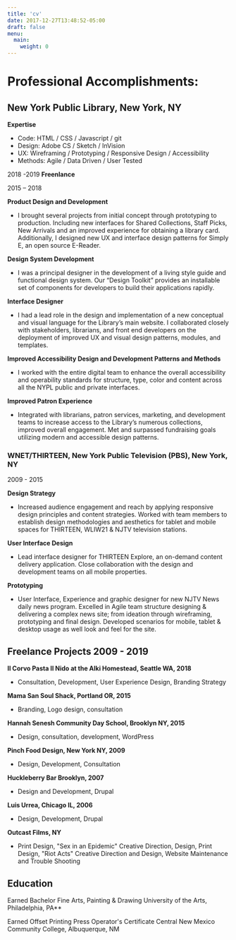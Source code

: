 ```yaml
---
title: 'cv'
date: 2017-12-27T13:48:52-05:00
draft: false
menu:
  main:
    weight: 0
---
```


# Professional Accomplishments:

## New York Public Library, New York, NY

**Expertise**

- Code: HTML / CSS / Javascript / git
- Design: Adobe CS / Sketch / InVision
- UX: Wireframing / Prototyping / Responsive Design / Accessibility
- Methods: Agile / Data Driven / User Tested

2018 -2019
**Freenlance**

2015 – 2018

**Product Design and Development**

- I brought several projects from initial concept through prototyping to production. Including new interfaces for Shared Collections, Staff Picks, New Arrivals and an improved experience for obtaining a library card. Additionally, I designed new UX and interface design patterns for Simply E, an open source E-Reader.

**Design System Development**

- I was a principal designer in the development of a living style guide and functional design system. Our “Design Toolkit” provides an installable set of components for developers to build their applications rapidly.

**Interface Designer**

- I had a lead role in the design and implementation of a new conceptual and visual language for the Library’s main website. I collaborated closely with stakeholders, librarians, and front end developers on the deployment of improved UX and visual design patterns, modules, and templates.

**Improved Accessibility Design and Development Patterns and Methods**

- I worked with the entire digital team to enhance the overall accessibility and operability standards for structure, type, color and content across all the NYPL public and private interfaces.

**Improved Patron Experience**

- Integrated with librarians, patron services, marketing, and development teams to increase access to the Library’s numerous collections, improved overall engagement. Met and surpassed fundraising goals utilizing modern and accessible design patterns.

### WNET/THIRTEEN, New York Public Television (PBS), New York, NY

2009 - 2015

**Design Strategy**

- Increased audience engagement and reach by applying responsive design principles and content strategies. Worked with team members to establish design methodologies and aesthetics for tablet and mobile spaces for THIRTEEN, WLIW21 & NJTV television stations.

**User Interface Design**

- Lead interface designer for THIRTEEN Explore, an on-demand content delivery application. Close collaboration with the design and development teams on all mobile properties.

**Prototyping**

- User Interface, Experience and graphic designer for new NJTV News daily news program. Excelled in Agile team structure designing & delivering a complex news site; from ideation through wireframing, prototyping and final design. Developed scenarios for mobile, tablet & desktop usage as well look and feel for the site.

## Freelance Projects 2009 - 2019

**Il Corvo Pasta Il Nido at the Alki Homestead, Seattle WA, 2018**

- Consultation, Development, User Experience Design, Branding Strategy

**Mama San Soul Shack, Portland OR, 2015**

- Branding, Logo design, consultation

**Hannah Senesh Community Day School, Brooklyn NY, 2015**

- Design, consultation, development, WordPress

**Pinch Food Design, New York NY, 2009**

- Design, Development, Consultation

**Huckleberry Bar Brooklyn, 2007**

- Design and Development, Drupal

**Luis Urrea, Chicago IL, 2006**

- Design, Development, Drupal

**Outcast Films, NY**

- Print Design, "Sex in an Epidemic" Creative Direction, Design, Print Design, "Riot Acts" Creative Direction and Design, Website Maintenance and Trouble Shooting

## Education

Earned Bachelor Fine Arts, Painting & Drawing University of the Arts, Philadelphia, PA\*\*

Earned Offset Printing Press Operator's Certificate Central New Mexico Community College, Albuquerque, NM
